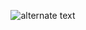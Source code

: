 <p align="center">
    <img src="https://github-readme-streak-stats.herokuapp.com/?user=mtw-programmer" alt="alternate text">
 </p>
